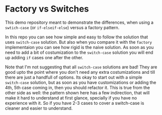 # Factory vs Switches

This demo repository meant to demonstrate the differences, when using a
`swtich-case` (or `if-elseif-else`) versus a factory pattern.

In this repo you can see how simple and easy to follow the solution that uses
`switch-case` solution. But also when you compare it with the `factory`
implementaion you can see how rigid is the naive solution. As soon as you need
to add a bit of costumization to the `switch-case` solution you will end up
adding `if` cases one after the other.

Note that I'm not suggesting that all `switch-case` solutions are bad! They are
good upto the point where you don't need any extra costumizations and till there
are just a handfull of options. Its okay to start out with a simple
`switch-case` solution, but as soon as you have customizations or adding the
4th, 5th case coming in, then you should refactor it. This is true from the
other side as well: the pattern shown here has a few indirection, that will make
it hard to understand at first glance, specially if you have no experience with
it. So if you have 2-3 cases to cover a switch-case is cleaner and easier to
understand.

